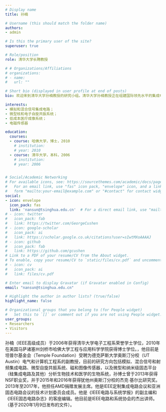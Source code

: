 ```yaml
---
# Display name
title: 孙楠

# Username (this should match the folder name)
authors:
- admin

# Is this the primary user of the site?
superuser: true

# Role/position
role: 清华大学长聘教授

# # Organizations/Affiliations
# organizations:
# - name: 
#   url: ""

# Short bio (displayed in user profile at end of posts)
bio: 欢迎来到清华大学孙楠教授的研究小组。清华大学孙楠教授正在组建国际领先水平的集成电路芯片设计研究团队，开展高性能集成电路芯片设计与自动化方向的研究。

interests:
- 模拟和混合信号集成电路；
- 微型核和电子自旋共振系统；
- 低成本医疗成像系统；
- 电磁传感器

education:
  courses:
  - course: 哈佛大学，博士，2010
    # institution: 
    # year: 2010
  - course: 清华大学，本科，2006
    # institution: 
    # year: 2006


# Social/Academic Networking
# For available icons, see: https://sourcethemes.com/academic/docs/page-builder/#icons
#   For an email link, use "fas" icon pack, "envelope" icon, and a link in the
#   form "mailto:your-email@example.com" or "#contact" for contact widget.
social:
- icon: envelope
  icon_pack: fas
  link: 'nansun@tsinghua.edu.cn'  # For a direct email link, use "mailto:test@example.org".
# - icon: twitter
#   icon_pack: fab
#   link: https://twitter.com/GeorgeCushen
# - icon: google-scholar
#   icon_pack: ai
#   link: https://scholar.google.co.uk/citations?user=sIwtMXoAAAAJ
# - icon: github
#   icon_pack: fab
#   link: https://github.com/gcushen
# Link to a PDF of your resume/CV from the About widget.
# To enable, copy your resume/CV to `static/files/cv.pdf` and uncomment the lines below.
# - icon: cv
#   icon_pack: ai
#   link: files/cv.pdf

# Enter email to display Gravatar (if Gravatar enabled in Config)
email: "nansun@tsinghua.edu.cn"

# Highlight the author in author lists? (true/false)
highlight_name: false

# Organizational groups that you belong to (for People widget)
#   Set this to `[]` or comment out if you are not using People widget.
user_groups:
- Researchers
- Visitors
---
```


孙楠（IEEE高级成员）于2006年获得清华大学电子工程系荣誉学士学位，2010年在美国马萨诸塞州剑桥市哈佛大学工程与应用科学学院获得博士学位。，他目前是坦普尔基金会（Temple Foundation）受聘为德克萨斯大学奥斯汀分校（UT Austin）电气和计算机工程系的副教授，目前的研究方向包括模拟、混合信号和射频集成电路、微型自旋共振系统、磁和图像传感器，以及微型和纳米级固态平台（硅集成电路及其他）分析生物技术和医学的生物系统，孙博士曾于2013年获得NSF职业奖，并于2015年和2016年获得犹他州奥斯汀分校的杰克·基尔比研究奖。2013年至2017年，他担任AMD捐赠发展主席。他是IEEE定制集成电路会议和亚洲固态电路会议的技术计划委员会成员。他是《IEEE电路与系统学报》的副主编和《IEEE固态电路杂志》的客座编辑。他目前是IEEE电路和系统协会的杰出讲师。（基于2020年1月9日发布的文件）。

